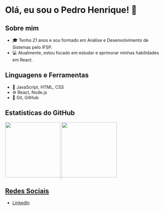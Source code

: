 # Olá, eu sou o Pedro Henrique! 👋

## Sobre mim
- 🎓 Tenho 21 anos e sou formado em Análise e Desenvolvimento de Sistemas pelo IFSP.
- 💻 Atualmente, estou focado em estudar e aprimorar minhas habilidades em React.

## Linguagens e Ferramentas
- 🔧 JavaScript, HTML, CSS
- ⚙️ React, Node.js
- 🚀 Git, GitHub


## Estatísticas do GitHub
<div>
<a href="https://github.com/pedrogoncalves23">
<img loading="lazy" height="180em" src="https://github-readme-stats.vercel.app/api/top-langs/?username=pedrogoncalves23&layout=compact&langs_count=7&theme=dracula"/>
<img loading="lazy" height="180em" src="https://github-readme-stats.vercel.app/api?username=pedrogoncalves23&show_icons=true&theme=dracula&include_all_commits=true&count_private=true"/>
</div>

## Redes Sociais
- <i class="fa-brands fa-linkedin"></i>  [LinkedIn](https://www.linkedin.com/in/pedrohgonçalves)
